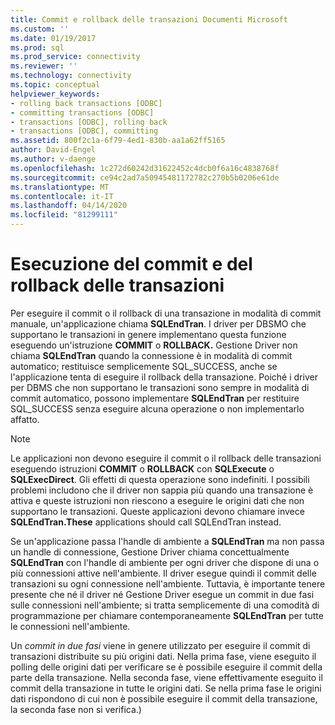 ```yaml
---
title: Commit e rollback delle transazioni Documenti Microsoft
ms.custom: ''
ms.date: 01/19/2017
ms.prod: sql
ms.prod_service: connectivity
ms.reviewer: ''
ms.technology: connectivity
ms.topic: conceptual
helpviewer_keywords:
- rolling back transactions [ODBC]
- committing transactions [ODBC]
- transactions [ODBC], rolling back
- transactions [ODBC], committing
ms.assetid: 800f2c1a-6f79-4ed1-830b-aa1a62ff5165
author: David-Engel
ms.author: v-daenge
ms.openlocfilehash: 1c272d60242d31622452c4dcb0f6a16c4838768f
ms.sourcegitcommit: ce94c2ad7a50945481172782c270b5b0206e61de
ms.translationtype: MT
ms.contentlocale: it-IT
ms.lasthandoff: 04/14/2020
ms.locfileid: "81299111"
---
```

# <a name="committing-and-rolling-back-transactions"></a>Esecuzione del commit e del rollback delle transazioni
Per eseguire il commit o il rollback di una transazione in modalità di commit manuale, un'applicazione chiama **SQLEndTran**. I driver per DBSMO che supportano le transazioni in genere implementano questa funzione eseguendo un'istruzione **COMMIT** o **ROLLBACK.** Gestione Driver non chiama **SQLEndTran** quando la connessione è in modalità di commit automatico; restituisce semplicemente SQL_SUCCESS, anche se l'applicazione tenta di eseguire il rollback della transazione. Poiché i driver per DBMS che non supportano le transazioni sono sempre in modalità di commit automatico, possono implementare **SQLEndTran** per restituire SQL_SUCCESS senza eseguire alcuna operazione o non implementarlo affatto.  
  
> [!NOTE]  
>  Le applicazioni non devono eseguire il commit o il rollback delle transazioni eseguendo istruzioni **COMMIT** o **ROLLBACK** con **SQLExecute** o **SQLExecDirect**. Gli effetti di questa operazione sono indefiniti. I possibili problemi includono che il driver non sappia più quando una transazione è attiva e queste istruzioni non riescono a eseguire le origini dati che non supportano le transazioni. Queste applicazioni devono chiamare invece **SQLEndTran.These** applications should call SQLEndTran instead.  
  
 Se un'applicazione passa l'handle di ambiente a **SQLEndTran** ma non passa un handle di connessione, Gestione Driver chiama concettualmente **SQLEndTran** con l'handle di ambiente per ogni driver che dispone di una o più connessioni attive nell'ambiente. Il driver esegue quindi il commit delle transazioni su ogni connessione nell'ambiente. Tuttavia, è importante tenere presente che né il driver né Gestione Driver esegue un commit in due fasi sulle connessioni nell'ambiente; si tratta semplicemente di una comodità di programmazione per chiamare contemporaneamente **SQLEndTran** per tutte le connessioni nell'ambiente.  
  
 Un *commit in due fasi* viene in genere utilizzato per eseguire il commit di transazioni distribuite su più origini dati. Nella prima fase, viene eseguito il polling delle origini dati per verificare se è possibile eseguire il commit della parte della transazione. Nella seconda fase, viene effettivamente eseguito il commit della transazione in tutte le origini dati. Se nella prima fase le origini dati rispondono di cui non è possibile eseguire il commit della transazione, la seconda fase non si verifica.)
